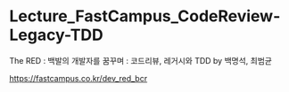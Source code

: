 # Lecture_FastCampus_CodeReview-Legacy-TDD
The RED : 백발의 개발자를 꿈꾸며 : 코드리뷰, 레거시와 TDD by 백명석, 최범균

https://fastcampus.co.kr/dev_red_bcr
